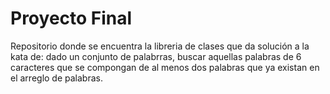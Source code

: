 # Proyecto Final

Repositorio donde se encuentra la libreria de clases que da solución a la kata de: dado un conjunto de palabrras, buscar aquellas palabras de 6 caracteres que se compongan de al menos dos palabras que ya existan en el arreglo de palabras.
